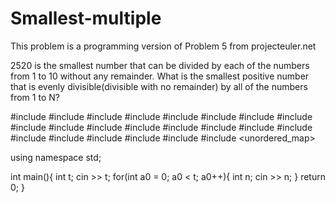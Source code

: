 # Smallest-multiple
 This problem is a programming version of Problem 5 from projecteuler.net

2520 is the smallest number that can be divided by each of the numbers from 1 to 10  without any remainder.
What is the smallest positive number that is evenly divisible(divisible with no remainder) by all of the numbers from 1 to N?

#include <map>
#include <set>
#include <list>
#include <cmath>
#include <ctime>
#include <deque>
#include <queue>
#include <stack>
#include <string>
#include <bitset>
#include <cstdio>
#include <limits>
#include <vector>
#include <climits>
#include <cstring>
#include <cstdlib>
#include <fstream>
#include <numeric>
#include <sstream>
#include <iostream>
#include <algorithm>
#include <unordered_map>

using namespace std;


int main(){
    int t;
    cin >> t;
    for(int a0 = 0; a0 < t; a0++){
        int n;
        cin >> n;
    }
    return 0;
}
